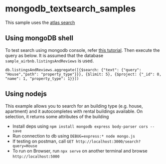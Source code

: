 # mongodb_textsearch_samples

This sample uses the [atlas search](https://docs.atlas.mongodb.com/atlas-search/)


## Using mongoDB shell

To test search using mongodb console, refer [this tutorial](https://docs.atlas.mongodb.com/reference/atlas-search/tutorial/). Then execute the query as below. It is assumed that the database `sample_airbnb.listingsAndReviews` is used.

```
db.listingsAndReviews.aggregate([{$search: {"text": {"query": "House","path": "property_type"}}}, {$limit: 5}, {$project: {"_id": 0, "name": 1, "property_type": 1}}])
```

## Using nodejs

This example allows you to search for an building type (e.g. house, apartment) and it autocompletes with rental buildings available. On selection, it returns some attributes of the building

- Install deps using `npm install mongodb express body-parser cors --save`
- Run connection to db using `DEBUG=express:* node mongo.js`
- If testing on postman, call `GET http://localhost:3000/search?query=House`
- To run on Browser, run `npx serve` on another terminal and browse `http://localhost:5000` 